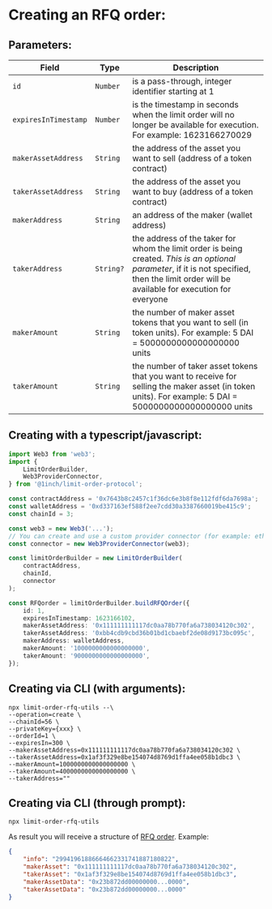 # Creating an RFQ order:

## Parameters:

| Field                | Type      | Description                                                                                                                                                                                    |
| -------------------- | --------- | ---------------------------------------------------------------------------------------------------------------------------------------------------------------------------------------------- |
| `id`                 | `Number`  | is a pass-through, integer identifier starting at 1                                                                                                                                            |
| `expiresInTimestamp` | `Number`  | is the timestamp in seconds when the limit order will no longer be available for execution. For example: 1623166270029                                                                         |
| `makerAssetAddress`  | `String`  | the address of the asset you want to sell (address of a token contract)                                                                                                                        |
| `takerAssetAddress`  | `String`  | the address of the asset you want to buy (address of a token contract)                                                                                                                         |
| `makerAddress`       | `String`  | an address of the maker (wallet address)                                                                                                                                                       |
| `takerAddress`       | `String?` | the address of the taker for whom the limit order is being created. _This is an optional parameter_, if it is not specified, then the limit order will be available for execution for everyone |
| `makerAmount`        | `String`  | the number of maker asset tokens that you want to sell (in token units). For example: 5 DAI = 5000000000000000000 units                                                                        |
| `takerAmount`        | `String`  | the number of taker asset tokens that you want to receive for selling the maker asset (in token units). For example: 5 DAI = 5000000000000000000 units                                         |

## Creating with a typescript/javascript:

```typescript
import Web3 from 'web3';
import {
    LimitOrderBuilder,
    Web3ProviderConnector,
} from '@1inch/limit-order-protocol';

const contractAddress = '0x7643b8c2457c1f36dc6e3b8f8e112fdf6da7698a';
const walletAddress = '0xd337163ef588f2ee7cdd30a3387660019be415c9';
const chainId = 3;

const web3 = new Web3('...');
// You can create and use a custom provider connector (for example: ethers)
const connector = new Web3ProviderConnector(web3);

const limitOrderBuilder = new LimitOrderBuilder(
    contractAddress,
    chainId,
    connector
);

const RFQorder = limitOrderBuilder.buildRFQOrder({
    id: 1,
    expiresInTimestamp: 1623166102,
    makerAssetAddress: '0x111111111117dc0aa78b770fa6a738034120c302',
    takerAssetAddress: '0xbb4cdb9cbd36b01bd1cbaebf2de08d9173bc095c',
    makerAddress: walletAddress,
    makerAmount: '1000000000000000000',
    takerAmount: '9000000000000000000',
});
```

## Creating via CLI (with arguments):

```shell
npx limit-order-rfq-utils --\
--operation=create \
--chainId=56 \
--privateKey={xxx} \
--orderId=1 \
--expiresIn=300 \
--makerAssetAddress=0x111111111117dc0aa78b770fa6a738034120c302 \
--takerAssetAddress=0x1af3f329e8be154074d8769d1ffa4ee058b1dbc3 \
--makerAmount=1000000000000000000 \
--takerAmount=4000000000000000000 \
--takerAddress=""
```

## Creating via CLI (through prompt):

```shell
npx limit-order-rfq-utils
```

As result you will receive a structure of [RFQ order](./limit-order-rfq-structure.md). Example:

```json
{
    "info": "29941961886664662331741887180822",
    "makerAsset": "0x111111111117dc0aa78b770fa6a738034120c302",
    "takerAsset": "0x1af3f329e8be154074d8769d1ffa4ee058b1dbc3",
    "makerAssetData": "0x23b872dd00000000...0000",
    "takerAssetData": "0x23b872dd00000000...0000"
}
```
